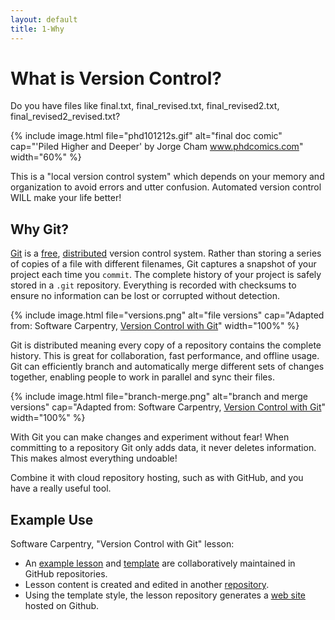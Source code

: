 ```yaml
---
layout: default
title: 1-Why
---
```


# What is Version Control?

Do you have files like final.txt, final_revised.txt, final_revised2.txt, final_revised2_revised.txt? 

{% include image.html file="phd101212s.gif" alt="final doc comic" cap="'Piled Higher and Deeper' by Jorge Cham <a href='http://www.phdcomics.com/comics/archive.php?comicid=1531' target='_blank'>www.phdcomics.com</a>" width="60%" %}

This is a "local version control system" which depends on your memory and organization to avoid errors and utter confusion.
Automated version control WILL make your life better!

## Why Git?

[Git](https://git-scm.com/) is a [free](https://www.gnu.org/philosophy/free-sw.en.html), [distributed](https://en.wikipedia.org/wiki/Distributed_version_control) version control system.
Rather than storing a series of copies of a file with different filenames, Git captures a snapshot of your project each time you `commit`.
The complete history of your project is safely stored in a `.git` repository.
Everything is recorded with checksums to ensure no information can be lost or corrupted without detection. 

{% include image.html file="versions.png" alt="file versions" cap="Adapted from: Software Carpentry, <a href='http://swcarpentry.github.io/git-novice/01-basics/' target='_blank'>Version Control with Git</a>" width="100%" %}

Git is distributed meaning every copy of a repository contains the complete history. 
This is great for collaboration, fast performance, and offline usage.
Git can efficiently branch and automatically merge different sets of changes together, enabling people to work in parallel and sync their files.

{% include image.html file="branch-merge.png" alt="branch and merge versions" cap="Adapted from: Software Carpentry, <a href='http://swcarpentry.github.io/git-novice/01-basics/' target='_blank'>Version Control with Git</a>" width="100%" %}

With Git you can make changes and experiment without fear!
When committing to a repository Git only adds data, it never deletes information. 
This makes almost everything undoable!

Combine it with cloud repository hosting, such as with GitHub, and you have a really useful tool.

## Example Use

Software Carpentry, "Version Control with Git" lesson:

- An [example lesson](https://github.com/swcarpentry/lesson-example) and [template](https://github.com/swcarpentry/styles/) are collaboratively maintained in GitHub repositories.
- Lesson content is created and edited in another [repository](https://github.com/swcarpentry/git-novice).
- Using the template style, the lesson repository generates a [web site](http://swcarpentry.github.io/git-novice/) hosted on Github.
